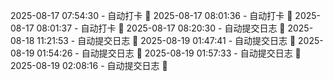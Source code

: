 2025-08-17 07:54:30 - 自动打卡 🌱
2025-08-17 08:01:36 - 自动打卡 🌱
2025-08-17 08:01:37 - 自动打卡 🌱
2025-08-17 08:20:30 - 自动提交日志 🌱
2025-08-18 11:21:53 - 自动提交日志 🌱
2025-08-19 01:47:41 - 自动提交日志 🌱
2025-08-19 01:54:26 - 自动提交日志 🌱
2025-08-19 01:57:33 - 自动提交日志 🌱
2025-08-19 02:08:16 - 自动提交日志 🌱
